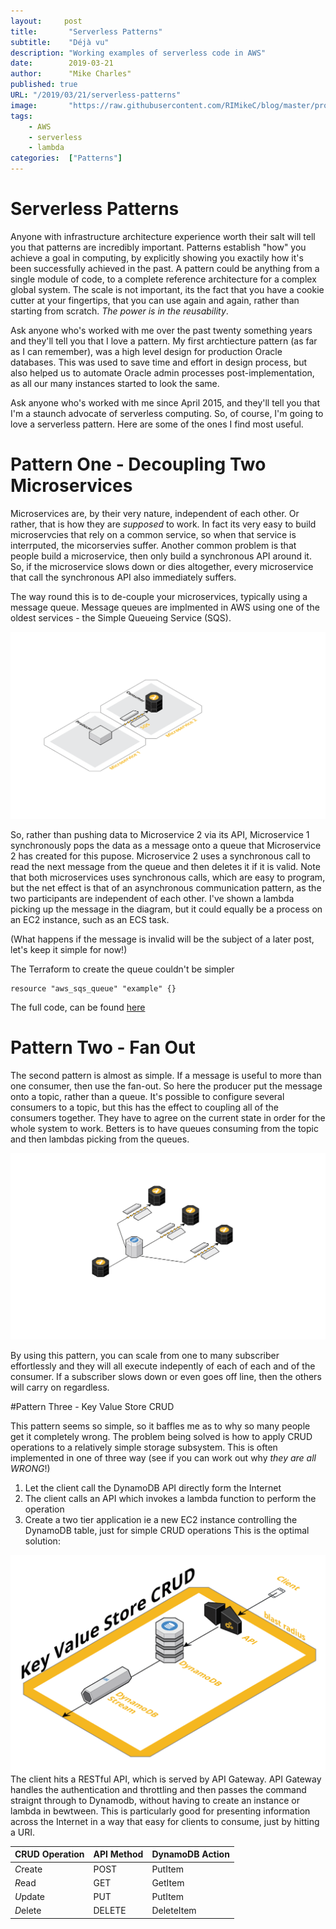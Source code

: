 ```yaml
---
layout:		post
title:       "Serverless Patterns"
subtitle:    "Déjà vu"
description: "Working examples of serverless code in AWS"
date:        2019-03-21
author:      "Mike Charles"
published: true
URL: "/2019/03/21/serverless-patterns"
image:       "https://raw.githubusercontent.com/RIMikeC/blog/master/prod/images/rockies.jpg"
tags:
    - AWS
    - serverless
    - lambda
categories:  ["Patterns"]
---
```


# Serverless Patterns

Anyone with infrastructure architecture experience worth their salt will tell you that patterns are incredibly important. Patterns establish "how" you achieve a goal in computing, by explicitly showing you exactily how it's been successfully achieved in the past.
A pattern could be anything from a single module of code, to a complete reference architecture for a complex global system. The scale is not important, its the fact that you have a cookie cutter at your fingertips, that you can use again and again, rather than starting from scratch. *The power is in the reusability*.

Ask anyone who's worked with me over the past twenty something years and they'll tell you that I love a pattern. My first archtiecture pattern (as far as I can remember), was a high level design for production Oracle databases. This was used to save time and effort in design process, but also helped us to automate Oracle admin processes post-implementation, as all our many instances started to look the same.

Ask anyone who's worked with me since April 2015, and they'll tell you that I'm a staunch advocate of serverless computing. So, of course, I'm going to love a serverless pattern. Here are some of the ones I find most useful.

# Pattern One - Decoupling Two Microservices
Microservices are, by their very nature, independent of each other. Or rather, that is how they are *supposed* to work. In fact its very easy to build microservcies that rely on a common service, so when that service is interrputed, the micorservies suffer. Another common problem is that people build a microservice, then only build a synchronous API around it. So, if the microservice slows down or dies altogether, every microservice that call the synchronous API also immediately suffers.

The way round this is to de-couple your microservices, typically using a message queue. Message queues are implmented in AWS using one of the oldest services - the Simple Queueing Service (SQS).

![async](https://raw.githubusercontent.com/RIMikeC/blog/master/prod/images/asyncmsg.png)

So, rather than pushing data to Microservice 2 via its API, Microservice 1 synchronously pops the data as a message onto a queue that Microservice 2 has created for this pupose. Microservice 2 uses a synchronous call to read the next message from the queue and then deletes it if it is valid. Note that both microservices uses synchronous calls, which are easy to program, but the net effect is that of an asynchronous communication pattern, as the two participants are independent of each other. I've shown a lambda picking up the message in the diagram, but it could equally be a process on an EC2 instance, such as an ECS task.

(What happens if the message is invalid will be the subject of a later post, let's keep it simple for now!)

The Terraform to create the queue couldn't be simpler

````hcl
resource "aws_sqs_queue" "example" {}
````

The full code, can be found [here](https://github.com/RIMikeC/patterns)


# Pattern Two - Fan Out
The second pattern is almost as simple. If a message is useful to more than one consumer, then use the fan-out. So here the producer put the message onto a topic, rather than a queue. It's possible to configure several consumers to a topic, but this has the effect to coupling all of the consumers together. They have to agree on the current state in order for the whole system to work. Betters is to have queues consuming from the topic and then lambdas picking from the queues.


![fanout](https://raw.githubusercontent.com/RIMikeC/blog/master/prod/images/fanout.png)

By using this pattern, you can scale from one to  many subscriber effortlessly and they will all execute indepently of each of each and of the consumer. If a subscriber slows down or even goes off line, then the others will carry on regardless.

#Pattern Three - Key Value Store CRUD

This pattern seems so simple, so it baffles me as to why so many people get it completely wrong. The problem being solved is how to apply CRUD operations to a relatively simple storage subsystem. 
This is often implemented in one of three way (see if you can work out why *they are all WRONG*!)
1. Let the client call the DynamoDB API directly form the Internet
1. The client calls an API which invokes a lambda function to perform the operation
1. Create a two tier application ie a new EC2 instance controlling the DynamoDB table, just for simple CRUD operations
This is the optimal solution:

![CRUD](https://raw.githubusercontent.com/RIMikeC/blog/master/prod/images/keyvaluecrud.png)
The client hits a RESTful API, which is served by API Gateway. API Gateway handles the authentication and throttling and then passes the command straignt through to Dynamodb, without having to create an instance or lambda in bewtween. This is particularly good for presenting information across the Internet in a way that easy for clients to consume, just by hitting a URI.

| CRUD Operation | API Method | DynamoDB Action | 
| :--- | :--- | :--- |
| *C*reate | POST | PutItem |
| *R*ead | GET | GetItem |
| *U*pdate | PUT | PutItem |
| *D*elete | DELETE | DeleteItem |


